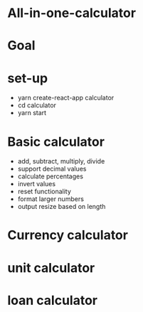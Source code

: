 # All-in-one-calculator

# Goal

# set-up
- yarn create-react-app calculator
- cd calculator
- yarn start
# Basic calculator

- add, subtract, multiply, divide
- support decimal values
- calculate percentages
- invert values
- reset functionality
- format larger numbers
- output resize based on length

# Currency calculator

# unit calculator

# loan calculator
